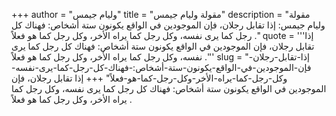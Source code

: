 +++
author = "وليام جيمس"
title = "مقولة وليام جيمس"
description = "مقولة وليام جيمس: إذا تقابل رجلان، فإن الموجودين في الواقع يكونون ستة أشخاص: فهناك كل رجل كما يرى نفسه، وكل رجل كما يراه الأخر، وكل رجل كما هو فعلاً ."
quote = '''إذا تقابل رجلان، فإن الموجودين في الواقع يكونون ستة أشخاص: فهناك كل رجل كما يرى نفسه، وكل رجل كما يراه الأخر، وكل رجل كما هو فعلاً .'''
slug = "إذا-تقابل-رجلان-فإن-الموجودين-في-الواقع-يكونون-ستة-أشخاص:-فهناك-كل-رجل-كما-يرى-نفسه-وكل-رجل-كما-يراه-الأخر-وكل-رجل-كما-هو-فعلاً"
+++
إذا تقابل رجلان، فإن الموجودين في الواقع يكونون ستة أشخاص: فهناك كل رجل كما يرى نفسه، وكل رجل كما يراه الأخر، وكل رجل كما هو فعلاً .
